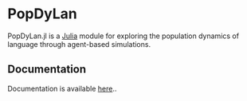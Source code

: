 # PopDyLan

PopDyLan.jl is a [Julia](https://julialang.org/) module for exploring the population dynamics of language through agent-based simulations.

## Documentation

Documentation is available [here](latest)..
